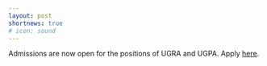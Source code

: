 ```yaml
---
layout: post
shortnews: true
# icon: sound
---
```


Admissions are now open for the positions of UGRA and UGPA. Apply <a href="https://docs.google.com/forms/d/1dbX5289mbc2zl9_zFqTPLsqsOykX90I-fOfCKiLvBQw/viewform">here</a>.